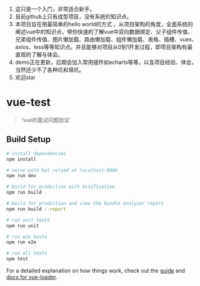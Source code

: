1. 这只是一个入门，非常适合新手。
2. 目前github上只有成型项目，没有系统的知识点。
3. 本项目旨在用最简单的hello world的方式 ，从项目架构的角度，全面系统的阐述vue中的知识点，带你快速的了解vue中双向数据绑定、父子组件传值、兄弟组件传值、图片懒加载、路由懒加载、组件懒加载、表格、插槽、vuex、axios、less等等知识点。并且能够对项目从0到1开发过程，即项目架构有最直观的了解与体会。
4. demo正在更新，后期会加入常用插件如echarts等等，以及项目经验、体会，当然还少不了各种坑和填坑。
5. 欢迎star



# vue-test

> 'vue的面试问题验证'

## Build Setup

``` bash
# install dependencies
npm install

# serve with hot reload at localhost:8080
npm run dev

# build for production with minification
npm run build

# build for production and view the bundle analyzer report
npm run build --report

# run unit tests
npm run unit

# run e2e tests
npm run e2e

# run all tests
npm test
```

For a detailed explanation on how things work, check out the [guide](http://vuejs-templates.github.io/webpack/) and [docs for vue-loader](http://vuejs.github.io/vue-loader).
